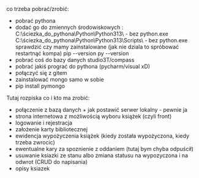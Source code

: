 co trzeba pobrać/zrobić: 
- pobrać pythona
- dodać go do zmiennych środowiskowych : 
C:\ściezka_do_pythona\Python\Python313\ - bez python.exe
C:\ściezka_do_pythona\Python\Python313\Scripts\ - bez python.exe
sprawdzić czy mamy zainstalowane (jak nie dziala to spróbować restartnąć kompa)
pip --version
py --version
- pobrać coś do bazy danych studio3T/compass
- pobrać jakiś prograć do pythona (pycharm/visual xD)
- połączyć się z gitem 
- zainstalować mongo samo w sobie
- pip install pymongo

Tutaj rozpiska co i kto ma zrobić:

- połączenie z bazą danych + jak postawić serwer lokalny - pewnie ja
- strona internetowa z możliwością wyboru książek (czyli front) 
- logowanie i rejestracja
- założenie karty bibliotecznej
- ewidencja wypożyczenia książek (kiedy została wypożyczona, kiedy trzeba zwrocic)
- ewentualne kary za spoznienie z oddaniem (tutaj bym chyba odpuścił)
- usuwanie ksiazki ze stanu albo zmiana statusu na wypozyczona i na odwrot (CRUD do napisania)
- opisy ksiazek

